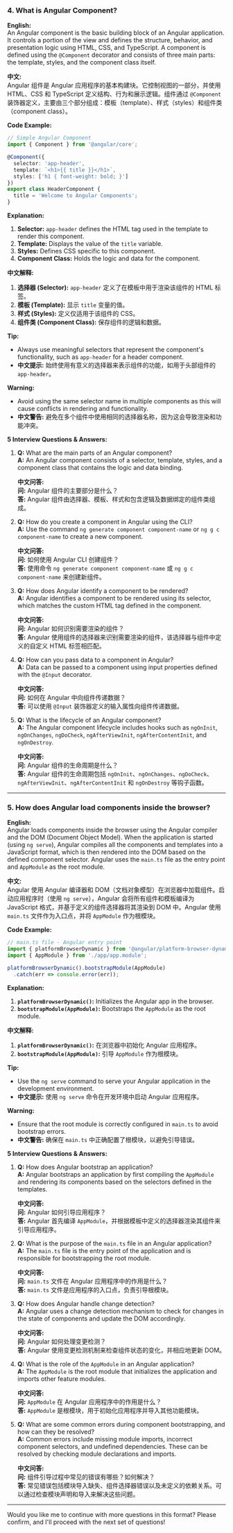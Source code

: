 ### 4. What is Angular Component?  
**English:**  
An Angular component is the basic building block of an Angular application. It controls a portion of the view and defines the structure, behavior, and presentation logic using HTML, CSS, and TypeScript. A component is defined using the `@Component` decorator and consists of three main parts: the template, styles, and the component class itself.

**中文:**  
Angular 组件是 Angular 应用程序的基本构建块。它控制视图的一部分，并使用 HTML、CSS 和 TypeScript 定义结构、行为和展示逻辑。组件通过 `@Component` 装饰器定义，主要由三个部分组成：模板（template）、样式（styles）和组件类（component class）。

**Code Example:**

```typescript
// Simple Angular Component
import { Component } from '@angular/core';

@Component({
  selector: 'app-header',
  template: `<h1>{{ title }}</h1>`,
  styles: ['h1 { font-weight: bold; }']
})
export class HeaderComponent {
  title = 'Welcome to Angular Components';
}
```

**Explanation:**
1. **Selector:** `app-header` defines the HTML tag used in the template to render this component.
2. **Template:** Displays the value of the `title` variable.
3. **Styles:** Defines CSS specific to this component.
4. **Component Class:** Holds the logic and data for the component.

**中文解释:**
1. **选择器 (Selector):** `app-header` 定义了在模板中用于渲染该组件的 HTML 标签。
2. **模板 (Template):** 显示 `title` 变量的值。
3. **样式 (Styles):** 定义仅适用于该组件的 CSS。
4. **组件类 (Component Class):** 保存组件的逻辑和数据。

**Tip:**
- Always use meaningful selectors that represent the component's functionality, such as `app-header` for a header component.
- **中文提示:** 始终使用有意义的选择器来表示组件的功能，如用于头部组件的 `app-header`。

**Warning:**
- Avoid using the same selector name in multiple components as this will cause conflicts in rendering and functionality.
- **中文警告:** 避免在多个组件中使用相同的选择器名称，因为这会导致渲染和功能冲突。

**5 Interview Questions & Answers:**

1. **Q:** What are the main parts of an Angular component?  
   **A:** An Angular component consists of a selector, template, styles, and a component class that contains the logic and data binding.

   **中文问答:**  
   **问:** Angular 组件的主要部分是什么？  
   **答:** Angular 组件由选择器、模板、样式和包含逻辑及数据绑定的组件类组成。

2. **Q:** How do you create a component in Angular using the CLI?  
   **A:** Use the command `ng generate component component-name` or `ng g c component-name` to create a new component.  

   **中文问答:**  
   **问:** 如何使用 Angular CLI 创建组件？  
   **答:** 使用命令 `ng generate component component-name` 或 `ng g c component-name` 来创建新组件。

3. **Q:** How does Angular identify a component to be rendered?  
   **A:** Angular identifies a component to be rendered using its selector, which matches the custom HTML tag defined in the component.  

   **中文问答:**  
   **问:** Angular 如何识别需要渲染的组件？  
   **答:** Angular 使用组件的选择器来识别需要渲染的组件，该选择器与组件中定义的自定义 HTML 标签相匹配。

4. **Q:** How can you pass data to a component in Angular?  
   **A:** Data can be passed to a component using input properties defined with the `@Input` decorator.  

   **中文问答:**  
   **问:** 如何在 Angular 中向组件传递数据？  
   **答:** 可以使用 `@Input` 装饰器定义的输入属性向组件传递数据。

5. **Q:** What is the lifecycle of an Angular component?  
   **A:** The Angular component lifecycle includes hooks such as `ngOnInit`, `ngOnChanges`, `ngDoCheck`, `ngAfterViewInit`, `ngAfterContentInit`, and `ngOnDestroy`.  

   **中文问答:**  
   **问:** Angular 组件的生命周期是什么？  
   **答:** Angular 组件的生命周期包括 `ngOnInit`、`ngOnChanges`、`ngDoCheck`、`ngAfterViewInit`、`ngAfterContentInit` 和 `ngOnDestroy` 等钩子函数。

---

### 5. How does Angular load components inside the browser?
**English:**  
Angular loads components inside the browser using the Angular compiler and the DOM (Document Object Model). When the application is started (using `ng serve`), Angular compiles all the components and templates into a JavaScript format, which is then rendered into the DOM based on the defined component selector. Angular uses the `main.ts` file as the entry point and `AppModule` as the root module.

**中文:**  
Angular 使用 Angular 编译器和 DOM（文档对象模型）在浏览器中加载组件。启动应用程序时（使用 `ng serve`），Angular 会将所有组件和模板编译为 JavaScript 格式，并基于定义的组件选择器将其渲染到 DOM 中。Angular 使用 `main.ts` 文件作为入口点，并将 `AppModule` 作为根模块。

**Code Example:**

```typescript
// main.ts file - Angular entry point
import { platformBrowserDynamic } from '@angular/platform-browser-dynamic';
import { AppModule } from './app/app.module';

platformBrowserDynamic().bootstrapModule(AppModule)
  .catch(err => console.error(err));
```

**Explanation:**
1. **`platformBrowserDynamic()`:** Initializes the Angular app in the browser.
2. **`bootstrapModule(AppModule)`:** Bootstraps the `AppModule` as the root module.

**中文解释:**
1. **`platformBrowserDynamic()`:** 在浏览器中初始化 Angular 应用程序。
2. **`bootstrapModule(AppModule)`:** 引导 `AppModule` 作为根模块。

**Tip:**
- Use the `ng serve` command to serve your Angular application in the development environment.
- **中文提示:** 使用 `ng serve` 命令在开发环境中启动 Angular 应用程序。

**Warning:**
- Ensure that the root module is correctly configured in `main.ts` to avoid bootstrap errors.
- **中文警告:** 确保在 `main.ts` 中正确配置了根模块，以避免引导错误。

**5 Interview Questions & Answers:**

1. **Q:** How does Angular bootstrap an application?  
   **A:** Angular bootstraps an application by first compiling the `AppModule` and rendering its components based on the selectors defined in the templates.  

   **中文问答:**  
   **问:** Angular 如何引导应用程序？  
   **答:** Angular 首先编译 `AppModule`，并根据模板中定义的选择器渲染其组件来引导应用程序。

2. **Q:** What is the purpose of the `main.ts` file in an Angular application?  
   **A:** The `main.ts` file is the entry point of the application and is responsible for bootstrapping the root module.  

   **中文问答:**  
   **问:** `main.ts` 文件在 Angular 应用程序中的作用是什么？  
   **答:** `main.ts` 文件是应用程序的入口点，负责引导根模块。

3. **Q:** How does Angular handle change detection?  
   **A:** Angular uses a change detection mechanism to check for changes in the state of components and update the DOM accordingly.  

   **中文问答:**  
   **问:** Angular 如何处理变更检测？  
   **答:** Angular 使用变更检测机制来检查组件状态的变化，并相应地更新 DOM。

4. **Q:** What is the role of the `AppModule` in an Angular application?  
   **A:** The `AppModule` is the root module that initializes the application and imports other feature modules.  

   **中文问答:**  
   **问:** `AppModule` 在 Angular 应用程序中的作用是什么？  
   **答:** `AppModule` 是根模块，用于初始化应用程序并导入其他功能模块。

5. **Q:** What are some common errors during component bootstrapping, and how can they be resolved?  
   **A:** Common errors include missing module imports, incorrect component selectors, and undefined dependencies. These can be resolved by checking module declarations and imports.  

   **中文问答:**  
   **问:** 组件引导过程中常见的错误有哪些？如何解决？  
   **答:** 常见错误包括模块导入缺失、组件选择器错误以及未定义的依赖关系。可以通过检查模块声明和导入来解决这些问题。

---

Would you like me to continue with more questions in this format? Please confirm, and I'll proceed with the next set of questions!

